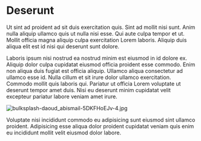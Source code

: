 # Deserunt

Ut sint ad proident ad sit duis exercitation quis. Sint ad mollit nisi sunt. Anim nulla aliquip ullamco quis ut nulla nisi esse. Qui aute culpa tempor et ut. Mollit officia magna aliquip culpa exercitation Lorem laboris. Aliquip duis aliqua elit est id nisi qui deserunt sunt dolore.

Laboris ipsum nisi nostrud ea nostrud minim est eiusmod in id dolore ex. Aliquip dolor culpa cupidatat eiusmod officia proident esse commodo. Enim non aliqua duis fugiat est officia aliquip. Ullamco aliqua consectetur ad ullamco esse id. Nulla cillum et sit irure dolor ullamco exercitation. Commodo mollit quis laboris qui. Pariatur ut officia Lorem voluptate ut deserunt tempor amet duis. Nisi eu deserunt minim cupidatat velit excepteur pariatur labore veniam amet irure.

<img class="bordered" src="/static/images/bulksplash-daoud_abismail-5DKFHoEJv-4.jpg" alt="bulksplash-daoud_abismail-5DKFHoEJv-4.jpg" />

Voluptate nisi incididunt commodo eu adipisicing sunt eiusmod sint ullamco proident. Adipisicing esse aliqua dolor proident cupidatat veniam quis enim eu incididunt mollit velit eiusmod dolor labore.